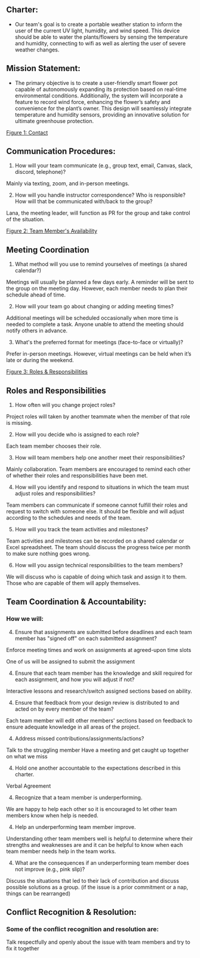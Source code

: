 ## Charter:
* Our team's goal is to create a portable weather station to inform the user of the current UV light, humidity, and wind speed. This device should be able to water the plants/flowers by sensing the temperature and humidity, connecting to wifi as well as alerting the user of severe weather changes. 
## Mission Statement:
* The primary objective is to create a user-friendly smart flower pot capable of autonomously expanding its protection based on real-time environmental conditions. Additionally, the system will incorporate a feature to record wind force, enhancing the flower’s safety and convenience for the plant’s owner. This design will seamlessly integrate temperature and humidity sensors, providing an innovative solution for ultimate greenhouse protection.


[Figure 1: Contact](Appendix/TeamOrganization/Figure1.md)

## Communication Procedures:
1. How will your team communicate (e.g., group text, email, Canvas, slack, discord, telephone)? 

Mainly via texting, zoom, and in-person meetings.

2. How will you handle instructor correspondence? Who is responsible? How will that be communicated with/back to the group?

Lana, the meeting leader, will function as PR for the group and take control of the situation.


[Figure 2: Team Member's Availability](Appendix/TeamOrganization/Figure2.md)


## Meeting Coordination
1. What method will you use to remind yourselves of meetings (a shared calendar?)

Meetings will usually be planned a few days early. A reminder will be sent to the group on the meeting day. However, each member needs to plan their schedule ahead of time.

2. How will your team go about changing or adding meeting times?

Additional meetings will be scheduled occasionally when more time is needed to complete a task. Anyone unable to attend the meeting should notify others in advance.

3. What's the preferred format for meetings (face-to-face or virtually)?

Prefer in-person meetings. However, virtual meetings can be held when it’s late or during the weekend.


[Figure 3: Roles & Responsibilities](Appendix/TeamOrganization/Figure3.md)


## Roles and Responsibilities
1. How often will you change project roles?

Project roles will taken by another teammate when the member of that role is missing.

2. How will you decide who is assigned to each role?
   
Each team member chooses their role.

3. How will team members help one another meet their responsibilities?
   
Mainly collaboration. Team members are encouraged to remind each other of whether their roles and responsibilities have been met.

4. How will you identify and respond to situations in which the team must adjust roles and responsibilities?

Team members can communicate if someone cannot fulfill their roles and request to switch with someone else. It should be flexible and will adjust according to the schedules and needs of the team.

5. How will you track the team activities and milestones?

Team activities and milestones can be recorded on a shared calendar or Excel spreadsheet. The team should discuss the progress twice per month to make sure nothing goes wrong.

6. How will you assign technical responsibilities to the team members?

We will discuss who is capable of doing which task and assign it to them. Those who are capable of them will apply themselves.



## Team Coordination & Accountability:

### How we will:
4. Ensure that assignments are submitted before deadlines and each team member has "signed off" on each submitted assignment?
   
  Enforce meeting times and work on assignments at agreed-upon time slots
  
  One of us will be assigned to submit the assignment
  
4. Ensure that each team member has the knowledge and skill required for each assignment, and how you will adjust if not?
   
Interactive lessons and research/switch assigned sections based on ability.

4. Ensure that feedback from your design review is distributed to and acted on by every member of the team?
   
Each team member will edit other members' sections based on feedback to ensure adequate knowledge in all areas of the project.

4. Address missed contributions/assignments/actions?
   
Talk to the struggling member 
Have a meeting and get caught up together on what we miss

4. Hold one another accountable to the expectations described in this charter.
   
Verbal Agreement

4. Recognize that a team member is underperforming.
   
We are happy to help each other so it is encouraged to let other team members know when help is needed.

4. Help an underperforming team member improve.
  
Understanding other team members well is helpful to determine where their strengths and weaknesses are and it can be helpful to know when each team member needs help in the team works.

4. What are the consequences if an underperforming team member does not improve (e.g., pink slip)?

Discuss the situations that led to their lack of contribution and discuss possible solutions as a group. (if the issue is a prior commitment or a nap, things can be rearranged)

## Conflict Recognition & Resolution:
### Some of the conflict recognition and resolution are:
Talk respectfully and openly about the issue with team members and try to fix it together
